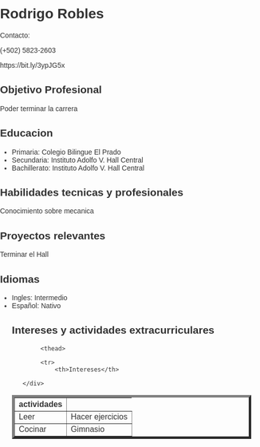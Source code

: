 <!DOCTYPE html>
<html lang="es">
<style>
body {
   font-family: Arial, sans-serif;
   margin: 0;
   padding: 0;
   color: #333;
}

.container {
   display: flex;
   justify-content: space-between;
   padding: 20px;
}

.left-column {
   width: 30%;
   background-color: #337ab7;
   color: #fff;
   padding: 20px;
   text-align: center;
   font-size: 2em;
}

.right-column {
   width: 65%;
   background-color: #fff;
   padding: 20px;
   text-align: center;
   font-size: 1.5em;
}

.right-column h2 {
   color: #337ab7;
   border-bottom: 2px solid #337ab7;
   padding-bottom: 10px;
}

.right-column p {
   line-height: 1.5em;
}
</style>
<body>
   <div class="container">
       <div class="left-column">
           <h1>Rodrigo Robles</h1>
           <p>Contacto:</p>
           <p>(+502) 5823-2603</p>
           <p>https://bit.ly/3ypJG5x</p>
           <h2>Objetivo Profesional</h2>
           <p>Poder terminar la carrera</p>
           <h2>Educacion</h2>
           <ul>
           <li>Primaria: Colegio Bilingue El Prado</li>
           <li>Secundaria: Instituto Adolfo V. Hall Central</li>
           <li>Bachillerato: Instituto Adolfo V. Hall Central</li>
           </ul>
           <h2>Habilidades tecnicas y profesionales</h2>
           <p>Conocimiento sobre mecanica</p>
       </div>
    <div class="right-column">
           <h2>Proyectos relevantes</h2>
           <p>Terminar el Hall</p>
           <h2>Idiomas</h2>
        <ul>
            <li>Ingles: Intermedio</li>
            <li>Español: Nativo</li>
           <h2>Intereses y actividades extracurriculares</h2>
           <table border="5" cellpadding="20" celsspacing="10">

            <thead>
            
            <tr>
                <th>Intereses</th>

<th>actividades</th>

</tr>

</thead>

<tbody>

<tr>

<td>Leer</td> <td>Hacer ejercicios</td>

</tr>

<tr>

<td>Cocinar</td>

<td>Gimnasio</td>

</tr>

<tr>

       </div>
   </div>
</body>
</html>
